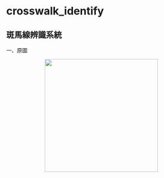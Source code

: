 # crosswalk_identify
## 斑馬線辨識系統

一、原圖
<div align=center>
 <img src='yolo-car.png' width='300px'>
</div>
